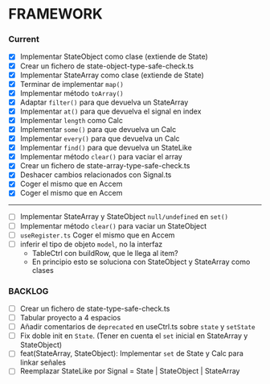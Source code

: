 # FRAMEWORK

### Current

- [x] Implementar StateObject como clase (extiende de State)
- [x] Crear un fichero de state-object-type-safe-check.ts
- [x] Implementar StateArray como clase (extiende de State)
- [x] Terminar de implementar `map()`
- [x] Implementar método `toArray()`
- [x] Adaptar `filter()` para que devuelva un StateArray
- [x] Implementar `at()` para que devuelva el signal en index
- [x] Implementar `length` como Calc<number>
- [x] Implementar `some()` para que devuelva un Calc<boolean>
- [x] Implementar `every()` para que devuelva un Calc<boolean>
- [x] Implementar `find()` para que devuelva un StateLike
- [x] Implementar método `clear()` para vaciar el array
- [x] Crear un fichero de state-array-type-safe-check.ts
- [x] Deshacer cambios relacionados con Signal.ts
- [x] Coger el mismo que en Accem
- [x] Coger el mismo que en Accem

---

- [ ] Implementar StateArray y StateObject `null/undefined` en `set()`
- [ ] Implementar método `clear()` para vaciar un StateObject
- [ ] `useRegister.ts` Coger el mismo que en Accem
- [ ] inferir el tipo de objeto `model`, no la interfaz
  - TableCtrl con buildRow, que le llega al item?
  - En principio esto se soluciona con StateObject y StateArray como clases

### BACKLOG

- [ ] Crear un fichero de state-type-safe-check.ts
- [ ] Tabular proyecto a 4 espacios
- [ ] Añadir comentarios de `deprecated` en useCtrl.ts sobre `state` y `setState`
- [ ] Fix doble init en `State`. (Tener en cuenta el `set` inicial en StateArray y StateObject)
- [ ] feat(StateArray, StateObject): Implementar `set` de State y Calc para linkar señales
- [ ] Reemplazar StateLike por Signal = State | StateObject | StateArray

